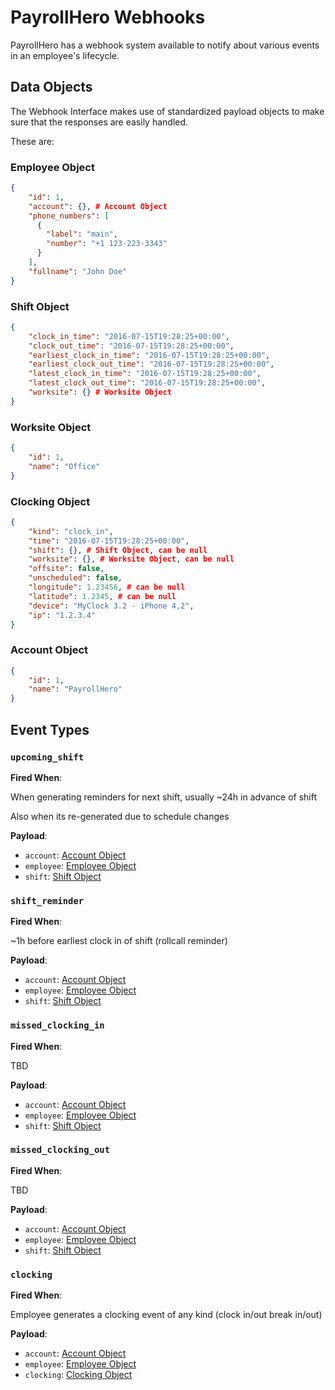 # PayrollHero Webhooks

PayrollHero has a webhook system available to notify about various events in an employee's lifecycle.

## Data Objects

The Webhook Interface makes use of standardized payload objects to make sure that the responses are easily handled.

These are:

### Employee Object

```json
{
    "id": 1,
    "account": {}, # Account Object
    "phone_numbers": [
      {
        "label": "main",
        "number": "+1 123-223-3343"
      }
    ],
    "fullname": "John Doe"
}
```

### Shift Object
```json
{
    "clock_in_time": "2016-07-15T19:28:25+00:00",
    "clock_out_time": "2016-07-15T19:28:25+00:00",
    "earliest_clock_in_time": "2016-07-15T19:28:25+00:00",
    "earliest_clock_out_time": "2016-07-15T19:28:25+00:00",
    "latest_clock_in_time": "2016-07-15T19:28:25+00:00",
    "latest_clock_out_time": "2016-07-15T19:28:25+00:00",
    "worksite": {} # Worksite Object
}
```

### Worksite Object
```json
{
    "id": 1,
    "name": "Office"
}
```

### Clocking Object
```json
{
    "kind": "clock_in",
    "time": "2016-07-15T19:28:25+00:00",
    "shift": {}, # Shift Object, can be null
    "worksite": {}, # Worksite Object, can be null
    "offsite": false,
    "unscheduled": false,
    "longitude": 1.23456, # can be null
    "latitude": 1.2345, # can be null
    "device": "MyClock 3.2 - iPhone 4,2",
    "ip": "1.2.3.4"
}
```

### Account Object

```json
{
    "id": 1,
    "name": "PayrollHero"
}
```

## Event Types

### `upcoming_shift`

**Fired When**:

When generating reminders for next shift, usually ~24h in advance of shift

Also when its re-generated due to schedule changes

**Payload**:

 * `account`: [Account Object](#account-object)
 * `employee`: [Employee Object](#employee-object)
 * `shift`: [Shift Object](#shift-object)


### `shift_reminder`

**Fired When**:

~1h before earliest clock in of shift (rollcall reminder)

**Payload**:

 * `account`: [Account Object](#account-object)
 * `employee`: [Employee Object](#employee-object)
 * `shift`: [Shift Object](#shift-object)


### `missed_clocking_in`

**Fired When**:

TBD

**Payload**:

 * `account`: [Account Object](#account-object)
 * `employee`: [Employee Object](#employee-object)
 * `shift`: [Shift Object](#shift-object)


### `missed_clocking_out`

**Fired When**:

TBD

**Payload**:

 * `account`: [Account Object](#account-object)
 * `employee`: [Employee Object](#employee-object)
 * `shift`: [Shift Object](#shift-object)


### `clocking`

**Fired When**:

Employee generates a clocking event of any kind (clock in/out break in/out)

**Payload**:

 * `account`: [Account Object](#account-object)
 * `employee`: [Employee Object](#employee-object)
 * `clocking`: [Clocking Object](#clocking-object)
